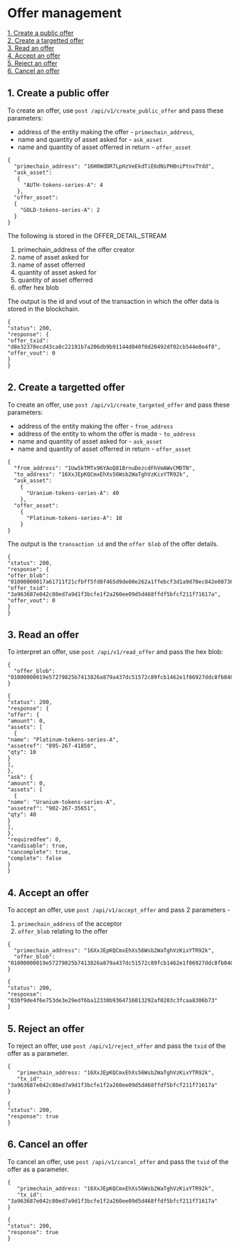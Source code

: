 # Offer management

[1. Create a public offer](#1-create-a-public-offer)   
[2. Create a targetted offer](#2-create-a-targetted-offer)   
[3. Read an offer](#3-read-an-offer)   
[4. Accept an offer](#4-accept-an-offer)   
[5. Reject an offer](#5-reject-an-offer)   
[6. Cancel an offer](#6-cancel-an-offer)   

## 1. Create a public offer
To create an offer, use `post /api/v1/create_public_offer` and pass these parameters:
* address of the entity making the offer - `primechain_address`, 
* name and quantity of asset asked for - `ask_asset` 
* name and quantity of asset offerred in return - `offer_asset`
```
{
  "primechain_address": "16H6WdDR7LpHzVeEkdTiE6dNiPHBniPtnxTYdd",
  "ask_asset": 
   {
     "AUTH-tokens-series-A": 4
   },
  "offer_asset": 
  {
    "GOLD-tokens-series-A": 2
  }
}
```
The following is stored in the OFFER_DETAIL_STREAM   
1. primechain_address of the offer creator
2. name of asset asked for
3. name of asset offerred
4. quantity of asset asked for
5. quantity of asset offerred
6. offer hex blob

The output is the id and vout of the transaction in which the offer data is stored in the blockchain.
```
{
"status": 200,
"response": {
"offer_txid": "d8e32370ecd43ca8c22191b7a206db9b91144d040f0d20492df02cb544e0e4f8",
"offer_vout": 0
}
}
```

## 2. Create a targetted offer
To create an offer, use `post /api/v1/create_targeted_offer` and pass these parameters:
* address of the entity making the offer - `from_address`   
* address of the entity to whom the offer is made - `to_address`   
* name and quantity of asset asked for - `ask_asset` 
* name and quantity of asset offerred in return - `offer_asset`
```
{
  "from_address": "1Uw5kTMTx96YAoQ81BrnuDezcdFhVmAWvCMDTN",
  "to_address": "16XxJEpKQCmxEhXs56Wsb2WaTghVzKixYTR92k",
  "ask_asset": 
    {
      "Uranium-tokens-series-A": 40
    },
  "offer_asset": 
    {
      "Platinum-tokens-series-A": 10
    }
}
```
The output is the `transaction id` and the `offer blob` of the offer details.
```
{
"status": 200,
"response": {
"offer_blob": "01000000017a61711f21cfbff5fd8f465d9de00e262a1ffebcf3d1a9d70ec842e08736963a000000006b483045022100871b3625760bbaad16c376bc082d93aac98393eebf9560293214d98ffd8b29ad0220172131642087078977c4c5c6c68b8178a0903219a6210cdc5e07c3e9bae9ea16832102be496ef6b719a8bf9f472fa778e490fc4dcbc333d133634a323c140a975244bdffffffff0100000000000000003776a914ceab8b6fd5876940500dc9e6e9e402b0424c34c888ac1c73706b712ca4a239e8175078e715648b47a58b4328000000000000007500000000",
"offer_txid": "3a963687e042c80ed7a9d1f3bcfe1f2a260ee09d5d468ffdf5bfcf211f71617a",
"offer_vout": 0
}
}
```

## 3. Read an offer
To interpret an offer, use `post /api/v1/read_offer` and pass the hex blob:
```
{
  "offer_blob": "01000000019e57279825b7413826a879a437dc51572c89fcb1462e1f86927ddc8fb0485ad4000000006a4730440220282026f991b7f46dde67e4ae72b4e838e955cc538cbcbcc2cdf3f44ad20c04f10220777e5ed8178b1c542a4a044a9d3446d304f5df54ebd5f98c416d3cbd80adb79a832102be496ef6b719a8bf9f472fa778e490fc4dcbc333d133634a323c140a975244bdffffffff0100000000000000003776a914ceab8b6fd5876940500dc9e6e9e402b0424c34c888ac1c73706b712ca4a239e8175078e715648b47a58b4328000000000000007500000000"
}
```
```
{
"status": 200,
"response": {
"offer": {
"amount": 0,
"assets": [
  {
"name": "Platinum-tokens-series-A",
"assetref": "895-267-41850",
"qty": 10
}
],
},
"ask": {
"amount": 0,
"assets": [
  {
"name": "Uranium-tokens-series-A",
"assetref": "902-267-35651",
"qty": 40
}
],
},
"requiredfee": 0,
"candisable": true,
"cancomplete": true,
"complete": false
}
}
```
## 4. Accept an offer
To accept an offer, use `post /api/v1/accept_offer` and pass 2 parameters - 
1. `primechain_address` of the acceptor   
2. `offer_blob` relating to the offer   
```
{
  "primechain_address": "16XxJEpKQCmxEhXs56Wsb2WaTghVzKixYTR92k",
  "offer_blob": "01000000019e57279825b7413826a879a437dc51572c89fcb1462e1f86927ddc8fb0485ad4000000006a4730440220282026f991b7f46dde67e4ae72b4e838e955cc538cbcbcc2cdf3f44ad20c04f10220777e5ed8178b1c542a4a044a9d3446d304f5df54ebd5f98c416d3cbd80adb79a832102be496ef6b719a8bf9f472fa778e490fc4dcbc333d133634a323c140a975244bdffffffff0100000000000000003776a914ceab8b6fd5876940500dc9e6e9e402b0424c34c888ac1c73706b712ca4a239e8175078e715648b47a58b4328000000000000007500000000"
}
```
```
{
"status": 200,
"response": "030f9de4f6e753de3e29edf6ba12330b9364716013292af0203c3fcaa8306b73"
}
```

## 5. Reject an offer
To reject an offer, use `post /api/v1/reject_offer` and pass the `txid` of the offer as a parameter.
```
{
   "primechain_address: "16XxJEpKQCmxEhXs56Wsb2WaTghVzKixYTR92k",
   "tx_id": "3a963687e042c80ed7a9d1f3bcfe1f2a260ee09d5d468ffdf5bfcf211f71617a"
}
```
```
{
"status": 200,
"response": true
}
```

## 6. Cancel an offer
To cancel an offer, use `post /api/v1/cancel_offer` and pass the `txid` of the offer as a parameter.
```
{
   "primechain_address: "16XxJEpKQCmxEhXs56Wsb2WaTghVzKixYTR92k",
   "tx_id": "3a963687e042c80ed7a9d1f3bcfe1f2a260ee09d5d468ffdf5bfcf211f71617a"
}
```
```
{
"status": 200,
"response": true
}
```
